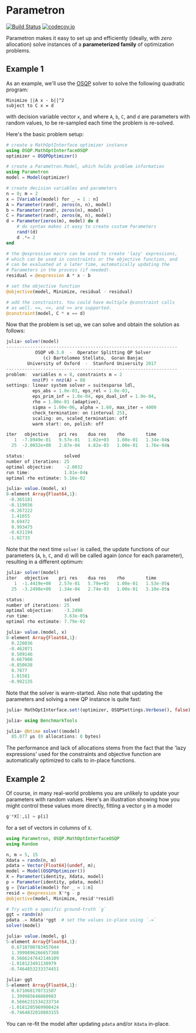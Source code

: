 # Parametron

[![Build Status](https://travis-ci.org/tkoolen/Parametron.jl.svg?branch=master)](https://travis-ci.org/tkoolen/Parametron.jl)
[![codecov.io](http://codecov.io/github/tkoolen/Parametron.jl/coverage.svg?branch=master)](http://codecov.io/github/tkoolen/Parametron.jl?branch=master)

Parametron makes it easy to set up and efficiently (ideally, with *zero* allocation) solve instances of a **parameterized family** of optimization problems.

## Example 1

As an example, we'll use the [OSQP](https://github.com/oxfordcontrol/OSQP.jl) solver to solve the following quadratic program:

```
Minimize ||A x - b||^2
subject to C x = d
```

with decision variable vector `x`, and where `A`, `b`, `C`, and `d` are parameters with random values, to be re-sampled each time the problem is re-solved.

Here's the basic problem setup:

```julia
# create a MathOptInterface optimizer instance
using OSQP.MathOptInterfaceOSQP
optimizer = OSQPOptimizer()

# create a Parametron.Model, which holds problem information
using Parametron
model = Model(optimizer)

# create decision variables and parameters
n = 8; m = 2
x = [Variable(model) for _ = 1 : n]
A = Parameter(rand!, zeros(n, n), model)
b = Parameter(rand!, zeros(n), model)
C = Parameter(rand!, zeros(m, n), model)
d = Parameter(zeros(m), model) do d
    # do syntax makes it easy to create custom Parameters
    rand!(d)
    d .*= 2
end

# the @expression macro can be used to create 'lazy' expressions,
# which can be used in constraints or the objective function, and
# can be evaluated at a later time, automatically updating the
# Parameters in the process (if needed).
residual = @expression A * x - b

# set the objective function
@objective(model, Minimize, residual ⋅ residual)

# add the constraints. You could have multiple @constraint calls
# as well. ==, <=, and >= are supported.
@constraint(model, C * x == d)
```

Now that the problem is set up, we can solve and obtain the solution as follows:

```julia
julia> solve!(model)
-----------------------------------------------------------------
           OSQP v0.3.0  -  Operator Splitting QP Solver
              (c) Bartolomeo Stellato,  Goran Banjac
        University of Oxford  -  Stanford University 2017
-----------------------------------------------------------------
problem:  variables n = 8, constraints m = 2
          nnz(P) + nnz(A) = 88
settings: linear system solver = suitesparse ldl,
          eps_abs = 1.0e-03, eps_rel = 1.0e-03,
          eps_prim_inf = 1.0e-04, eps_dual_inf = 1.0e-04,
          rho = 1.00e-01 (adaptive),
          sigma = 1.00e-06, alpha = 1.60, max_iter = 4000
          check_termination: on (interval 25),
          scaling: on, scaled_termination: off
          warm start: on, polish: off

iter   objective    pri res    dua res    rho        time
   1  -7.8949e-01   9.57e-01   1.02e+03   1.00e-01   1.34e-04s
  25  -2.0032e+00   2.87e-04   4.82e-03   1.00e-01   1.76e-04s

status:               solved
number of iterations: 25
optimal objective:    -2.0032
run time:             1.81e-04s
optimal rho estimate: 5.16e-02

julia> value.(model, x)
8-element Array{Float64,1}:
 -0.365181
 -0.119036
 -0.267222
  1.41655
  0.69472
  0.993475
 -0.631194
 -1.02733
```

Note that the next time `solve!` is called, the update functions of our parameters (`A`, `b`, `C`, and `d`) will be called again (*once* for each parameter), resulting in a different optimum:

```julia
julia> solve!(model)
iter   objective    pri res    dua res    rho        time
   1  -1.4419e+00   2.57e-01   5.79e+02   1.00e-01   1.53e-05s
  25  -3.2498e+00   1.34e-04   2.74e-03   1.00e-01   3.10e-05s

status:               solved
number of iterations: 25
optimal objective:    -3.2498
run time:             3.63e-05s
optimal rho estimate: 7.79e-02

julia> value.(model, x)
8-element Array{Float64,1}:
  0.220836
 -0.462071
  0.509146
  0.667908
 -0.850638
  0.7877
  1.01581
 -0.992135
```

Note that the solver is warm-started. Also note that updating the parameters and solving a new QP instance is quite fast:

```julia
julia> MathOptInterface.set!(optimizer, OSQPSettings.Verbose(), false) # silence the optimizer

julia> using BenchmarkTools

julia> @btime solve!($model)
  85.077 μs (0 allocations: 0 bytes)
```

The performance and lack of allocations stems from the fact that the 'lazy expressions' used for the constraints and objective function are automatically optimized to calls to in-place functions.

## Example 2

Of course, in many real-world problems you are unlikely to update your parameters with random values.
Here's an illustration showing how you might control these values more directly, fitting a vector
`g` in a model

```julia
g'*X[:,i] ≈ p[i]
```

for a set of vectors in columns of `X`.

```julia
using Parametron, OSQP.MathOptInterfaceOSQP
using Random

n, m = 5, 15
Xdata = randn(n, m)
pdata = Vector{Float64}(undef, m);
model = Model(OSQPOptimizer())
X = Parameter(identity, Xdata, model)
p = Parameter(identity, pdata, model)
g = [Variable(model) for _ = 1:n]
resid = @expression X'*g - p
@objective(model, Minimize, resid'*resid)

# Try with a specific ground-truth `g`
ggt = randn(n)
pdata .= Xdata'*ggt  # set the values in-place using `.=`
solve!(model)

julia> value.(model, g)
5-element Array{Float64,1}:
  0.6710700783457044
  1.3999896266657308
  0.5666247642146109
 -1.018123491138979
 -0.7464853233374451

julia> ggt
5-element Array{Float64,1}:
  0.671068170731507
  1.399985646860983
  0.5666231534233734
 -1.0181205969900424
 -0.7464832010803155
```

You can re-fit the model after updating `pdata` and/or `Xdata` in-place.
